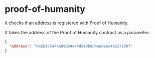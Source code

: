 # proof-of-humanity

It checks if an address is registered with Proof of Humanity.

It takes the address of the Proof of Humanity contract as a parameter:

```json
{
  "address": "0x6b175474e89094c44da98b954eedeac495271d0f"
}
```
